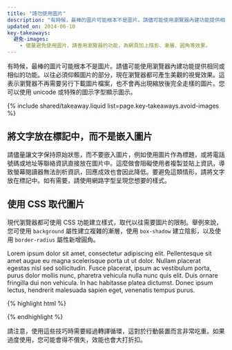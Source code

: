 ```yaml
---
title: "請勿使用圖片"
description: "有時候，最棒的圖片可能根本不是圖片。請儘可能使用瀏覽器內建功能提供相同或相似的功能。"
updated_on: 2014-06-10
key-takeaways:
  避免-images:
    - 儘量避免使用圖片，請善用瀏覽器的功能，為網頁加上陰影、漸層、圓角等效果。
---
```


<p class="intro">
  有時候，最棒的圖片可能根本不是圖片。請儘可能使用瀏覽器內建功能提供相同或相似的功能。以往必須仰賴圖片的部分，現在瀏覽器都可產生美觀的視覺效果。這表示瀏覽器不再需要另行下載圖片檔案，也不會再出現縮放後完全走樣的圖片。您可以使用 unicode 或特殊的圖示字型顯示圖示。
</p>





{% include shared/takeaway.liquid list=page.key-takeaways.avoid-images %}

## 將文字放在標記中，而不是嵌入圖片

請儘量讓文字保持原始狀態，而不要嵌入圖片，例如使用圖片作為標題，或將電話號碼或地址等聯絡資訊直接放在圖片中。這麼做會阻礙使用者複製並貼上資訊，導致螢幕閱讀器無法剖析資訊，回應成效也會因此降低。要避免這類情形，請將文字放在標記中。如有需要，請使用網路字型呈現您想要的樣式。

## 使用 CSS 取代圖片

現代瀏覽器都可使用 CSS 功能建立樣式，取代以往需要圖片的限制。舉例來說，您可使用 <code>background</code> 屬性建立複雜的漸層，使用 <code>box-shadow</code> 建立陰影，以及使用 <code>border-radius</code> 屬性新增圓角。

<p id="noImage">
Lorem ipsum dolor sit amet, consectetur adipiscing elit. Pellentesque sit 
amet augue eu magna scelerisque porta ut ut dolor. Nullam placerat egestas 
nisl sed sollicitudin. Fusce placerat, ipsum ac vestibulum porta, purus 
dolor mollis nunc, pharetra vehicula nulla nunc quis elit. Duis ornare 
fringilla dui non vehicula. In hac habitasse platea dictumst. Donec 
ipsum lectus, hendrerit malesuada sapien eget, venenatis tempus purus.
</p>

{% highlight html %}
<style>
  div#noImage {
    color: white;
    border-radius: 5px;
    box-shadow: 5px 5px 4px 0 rgba(9,130,154,0.2);
    background: linear-gradient(rgba(9, 130, 154, 1), rgba(9, 130, 154, 0.5));
  }
</style>
{% endhighlight %}

請注意，使用這些技巧時需要經過轉譯循環，這對於行動裝置而言非常吃重。如果過度使用，您可能會得不償失，效能也會大打折扣。



